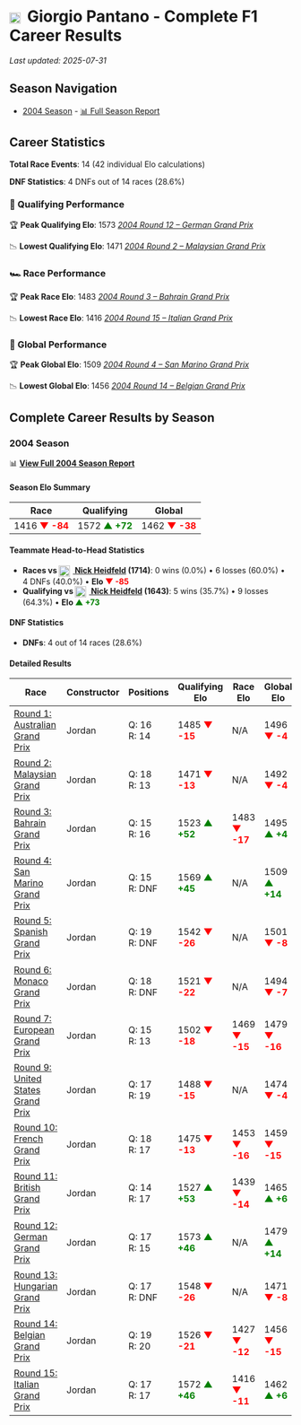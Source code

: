 # <img src="https://upload.wikimedia.org/wikipedia/commons/0/03/Flag_of_Italy.svg" alt="Italy" width="20" height="auto" style="vertical-align: middle; margin-right: 5px;" onerror="this.outerHTML='🇮🇹'; this.style.marginRight='5px';"/> Giorgio Pantano - Complete F1 Career Results

*Last updated: 2025-07-31*

## Season Navigation

- [2004 Season](#2004-season) - [📊 Full Season Report](../seasons/2004-season-report)

## Career Statistics

**Total Race Events**: 14 (42 individual Elo calculations)

**DNF Statistics**: 4 DNFs out of 14 races (28.6%)

### 🏁 Qualifying Performance

🏆 **Peak Qualifying Elo**: 1573
   *[2004 Round 12 – German Grand Prix](../seasons/2004-season-report#round-12-german-grand-prix)*

📉 **Lowest Qualifying Elo**: 1471
   *[2004 Round 2 – Malaysian Grand Prix](../seasons/2004-season-report#round-2-malaysian-grand-prix)*

### 🏎️ Race Performance

🏆 **Peak Race Elo**: 1483
   *[2004 Round 3 – Bahrain Grand Prix](../seasons/2004-season-report#round-3-bahrain-grand-prix)*

📉 **Lowest Race Elo**: 1416
   *[2004 Round 15 – Italian Grand Prix](../seasons/2004-season-report#round-15-italian-grand-prix)*

### 🌟 Global Performance

🏆 **Peak Global Elo**: 1509
   *[2004 Round 4 – San Marino Grand Prix](../seasons/2004-season-report#round-4-san-marino-grand-prix)*

📉 **Lowest Global Elo**: 1456
   *[2004 Round 14 – Belgian Grand Prix](../seasons/2004-season-report#round-14-belgian-grand-prix)*


## Complete Career Results by Season

### 2004 Season

📊 **[View Full 2004 Season Report](../seasons/2004-season-report)**

#### Season Elo Summary

| Race | Qualifying | Global |
|------|------------|--------|
| 1416 **<span style="color: red;">▼ -84</span>** | 1572 **<span style="color: green;">▲ +72</span>** | 1462 **<span style="color: red;">▼ -38</span>** |

#### Teammate Head-to-Head Statistics

- **Races vs [<img src="https://upload.wikimedia.org/wikipedia/commons/b/ba/Flag_of_Germany.svg" alt="Germany" width="20" height="auto" style="vertical-align: middle; margin-right: 5px;" onerror="this.outerHTML='🇩🇪'; this.style.marginRight='5px';"/> Nick Heidfeld](nick-heidfeld) (1714)**: 0 wins (0.0%) • 6 losses (60.0%) • 4 DNFs (40.0%) • **Elo **<span style="color: red;">▼ -85</span>****
- **Qualifying vs [<img src="https://upload.wikimedia.org/wikipedia/commons/b/ba/Flag_of_Germany.svg" alt="Germany" width="20" height="auto" style="vertical-align: middle; margin-right: 5px;" onerror="this.outerHTML='🇩🇪'; this.style.marginRight='5px';"/> Nick Heidfeld](nick-heidfeld) (1643)**: 5 wins (35.7%) • 9 losses (64.3%) • **Elo <span style="color: green;">▲ +73</span>**

#### DNF Statistics

- **DNFs**: 4 out of 14 races (28.6%)

#### Detailed Results

| Race | Constructor | Positions | Qualifying Elo | Race Elo | Global Elo | Teammate |
|------|-------------|-----------|----------------|----------|------------|----------|
| [Round 1: Australian Grand Prix](../seasons/2004-season-report#round-1-australian-grand-prix) | Jordan | Q: 16<br/>R: 14 | 1485 **<span style="color: red;">▼ -15</span>** | N/A | 1496 **<span style="color: red;">▼ -4</span>** | [<img src="https://upload.wikimedia.org/wikipedia/commons/b/ba/Flag_of_Germany.svg" alt="Germany" width="20" height="auto" style="vertical-align: middle; margin-right: 5px;" onerror="this.outerHTML='🇩🇪'; this.style.marginRight='5px';"/> Nick Heidfeld](nick-heidfeld)<br/>Q: 15<br/>R: DNF |
| [Round 2: Malaysian Grand Prix](../seasons/2004-season-report#round-2-malaysian-grand-prix) | Jordan | Q: 18<br/>R: 13 | 1471 **<span style="color: red;">▼ -13</span>** | N/A | 1492 **<span style="color: red;">▼ -4</span>** | [<img src="https://upload.wikimedia.org/wikipedia/commons/b/ba/Flag_of_Germany.svg" alt="Germany" width="20" height="auto" style="vertical-align: middle; margin-right: 5px;" onerror="this.outerHTML='🇩🇪'; this.style.marginRight='5px';"/> Nick Heidfeld](nick-heidfeld)<br/>Q: 15<br/>R: DNF |
| [Round 3: Bahrain Grand Prix](../seasons/2004-season-report#round-3-bahrain-grand-prix) | Jordan | Q: 15<br/>R: 16 | 1523 **<span style="color: green;">▲ +52</span>** | 1483 **<span style="color: red;">▼ -17</span>** | 1495 **<span style="color: green;">▲ +4</span>** | [<img src="https://upload.wikimedia.org/wikipedia/commons/b/ba/Flag_of_Germany.svg" alt="Germany" width="20" height="auto" style="vertical-align: middle; margin-right: 5px;" onerror="this.outerHTML='🇩🇪'; this.style.marginRight='5px';"/> Nick Heidfeld](nick-heidfeld)<br/>Q: 18<br/>R: 15 |
| [Round 4: San Marino Grand Prix](../seasons/2004-season-report#round-4-san-marino-grand-prix) | Jordan | Q: 15<br/>R: DNF | 1569 **<span style="color: green;">▲ +45</span>** | N/A | 1509 **<span style="color: green;">▲ +14</span>** | [<img src="https://upload.wikimedia.org/wikipedia/commons/b/ba/Flag_of_Germany.svg" alt="Germany" width="20" height="auto" style="vertical-align: middle; margin-right: 5px;" onerror="this.outerHTML='🇩🇪'; this.style.marginRight='5px';"/> Nick Heidfeld](nick-heidfeld)<br/>Q: 16<br/>R: DNF |
| [Round 5: Spanish Grand Prix](../seasons/2004-season-report#round-5-spanish-grand-prix) | Jordan | Q: 19<br/>R: DNF | 1542 **<span style="color: red;">▼ -26</span>** | N/A | 1501 **<span style="color: red;">▼ -8</span>** | [<img src="https://upload.wikimedia.org/wikipedia/commons/b/ba/Flag_of_Germany.svg" alt="Germany" width="20" height="auto" style="vertical-align: middle; margin-right: 5px;" onerror="this.outerHTML='🇩🇪'; this.style.marginRight='5px';"/> Nick Heidfeld](nick-heidfeld)<br/>Q: 15<br/>R: DNF |
| [Round 6: Monaco Grand Prix](../seasons/2004-season-report#round-6-monaco-grand-prix) | Jordan | Q: 18<br/>R: DNF | 1521 **<span style="color: red;">▼ -22</span>** | N/A | 1494 **<span style="color: red;">▼ -7</span>** | [<img src="https://upload.wikimedia.org/wikipedia/commons/b/ba/Flag_of_Germany.svg" alt="Germany" width="20" height="auto" style="vertical-align: middle; margin-right: 5px;" onerror="this.outerHTML='🇩🇪'; this.style.marginRight='5px';"/> Nick Heidfeld](nick-heidfeld)<br/>Q: 17<br/>R: 7 |
| [Round 7: European Grand Prix](../seasons/2004-season-report#round-7-european-grand-prix) | Jordan | Q: 15<br/>R: 13 | 1502 **<span style="color: red;">▼ -18</span>** | 1469 **<span style="color: red;">▼ -15</span>** | 1479 **<span style="color: red;">▼ -16</span>** | [<img src="https://upload.wikimedia.org/wikipedia/commons/b/ba/Flag_of_Germany.svg" alt="Germany" width="20" height="auto" style="vertical-align: middle; margin-right: 5px;" onerror="this.outerHTML='🇩🇪'; this.style.marginRight='5px';"/> Nick Heidfeld](nick-heidfeld)<br/>Q: 13<br/>R: 10 |
| [Round 9: United States Grand Prix](../seasons/2004-season-report#round-9-united-states-grand-prix) | Jordan | Q: 17<br/>R: 19 | 1488 **<span style="color: red;">▼ -15</span>** | N/A | 1474 **<span style="color: red;">▼ -4</span>** | [<img src="https://upload.wikimedia.org/wikipedia/commons/b/ba/Flag_of_Germany.svg" alt="Germany" width="20" height="auto" style="vertical-align: middle; margin-right: 5px;" onerror="this.outerHTML='🇩🇪'; this.style.marginRight='5px';"/> Nick Heidfeld](nick-heidfeld)<br/>Q: 16<br/>R: DNF |
| [Round 10: French Grand Prix](../seasons/2004-season-report#round-10-french-grand-prix) | Jordan | Q: 18<br/>R: 17 | 1475 **<span style="color: red;">▼ -13</span>** | 1453 **<span style="color: red;">▼ -16</span>** | 1459 **<span style="color: red;">▼ -15</span>** | [<img src="https://upload.wikimedia.org/wikipedia/commons/b/ba/Flag_of_Germany.svg" alt="Germany" width="20" height="auto" style="vertical-align: middle; margin-right: 5px;" onerror="this.outerHTML='🇩🇪'; this.style.marginRight='5px';"/> Nick Heidfeld](nick-heidfeld)<br/>Q: 17<br/>R: 16 |
| [Round 11: British Grand Prix](../seasons/2004-season-report#round-11-british-grand-prix) | Jordan | Q: 14<br/>R: 17 | 1527 **<span style="color: green;">▲ +53</span>** | 1439 **<span style="color: red;">▼ -14</span>** | 1465 **<span style="color: green;">▲ +6</span>** | [<img src="https://upload.wikimedia.org/wikipedia/commons/b/ba/Flag_of_Germany.svg" alt="Germany" width="20" height="auto" style="vertical-align: middle; margin-right: 5px;" onerror="this.outerHTML='🇩🇪'; this.style.marginRight='5px';"/> Nick Heidfeld](nick-heidfeld)<br/>Q: 15<br/>R: 15 |
| [Round 12: German Grand Prix](../seasons/2004-season-report#round-12-german-grand-prix) | Jordan | Q: 17<br/>R: 15 | 1573 **<span style="color: green;">▲ +46</span>** | N/A | 1479 **<span style="color: green;">▲ +14</span>** | [<img src="https://upload.wikimedia.org/wikipedia/commons/b/ba/Flag_of_Germany.svg" alt="Germany" width="20" height="auto" style="vertical-align: middle; margin-right: 5px;" onerror="this.outerHTML='🇩🇪'; this.style.marginRight='5px';"/> Nick Heidfeld](nick-heidfeld)<br/>Q: 18<br/>R: DNF |
| [Round 13: Hungarian Grand Prix](../seasons/2004-season-report#round-13-hungarian-grand-prix) | Jordan | Q: 17<br/>R: DNF | 1548 **<span style="color: red;">▼ -26</span>** | N/A | 1471 **<span style="color: red;">▼ -8</span>** | [<img src="https://upload.wikimedia.org/wikipedia/commons/b/ba/Flag_of_Germany.svg" alt="Germany" width="20" height="auto" style="vertical-align: middle; margin-right: 5px;" onerror="this.outerHTML='🇩🇪'; this.style.marginRight='5px';"/> Nick Heidfeld](nick-heidfeld)<br/>Q: 16<br/>R: 12 |
| [Round 14: Belgian Grand Prix](../seasons/2004-season-report#round-14-belgian-grand-prix) | Jordan | Q: 19<br/>R: 20 | 1526 **<span style="color: red;">▼ -21</span>** | 1427 **<span style="color: red;">▼ -12</span>** | 1456 **<span style="color: red;">▼ -15</span>** | [<img src="https://upload.wikimedia.org/wikipedia/commons/b/ba/Flag_of_Germany.svg" alt="Germany" width="20" height="auto" style="vertical-align: middle; margin-right: 5px;" onerror="this.outerHTML='🇩🇪'; this.style.marginRight='5px';"/> Nick Heidfeld](nick-heidfeld)<br/>Q: 16<br/>R: 11 |
| [Round 15: Italian Grand Prix](../seasons/2004-season-report#round-15-italian-grand-prix) | Jordan | Q: 17<br/>R: 17 | 1572 **<span style="color: green;">▲ +46</span>** | 1416 **<span style="color: red;">▼ -11</span>** | 1462 **<span style="color: green;">▲ +6</span>** | [<img src="https://upload.wikimedia.org/wikipedia/commons/b/ba/Flag_of_Germany.svg" alt="Germany" width="20" height="auto" style="vertical-align: middle; margin-right: 5px;" onerror="this.outerHTML='🇩🇪'; this.style.marginRight='5px';"/> Nick Heidfeld](nick-heidfeld)<br/>Q: 20<br/>R: 14 |

